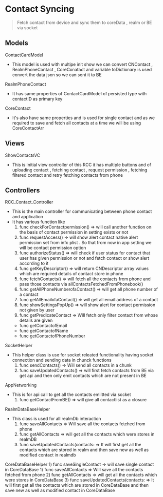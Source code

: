# Contact Syncing

> Fetch contact from device and sync them to coreData , realm or BE via socket

## Models 

ContactCardModel
- This model is used with multipe init show we can convert CNContact , RealmPhoneContact , CoreConatact and variable toDictionary is used convert the data json so we can sent it to BE

RealmPhoneContact
- It has same properties of ContactCardModel of persisted type with contactID as primary key

CoreContact
- It's also have same properties and is used for single contact and as we required to save and fetch all contacts at a time we will be using CoreContactArr

## Views
ShowContactsVC
- This is initial view controller of this RCC it has multiple buttons and of uploading contact , fetching contact , request permission , fetching filtered contact and retry fetching contacts from phone


## Controllers

RCC_Contact_Controller
- This is the main controller for communicating between phone contact and application 
- It has various function like
    1) func checkForContactpermission()
       => will call another function on the basis of contact permission in setting exists or not
    2) func requestAccess() 
       => will show alert contact native alert permission set from info plist . So that from now in app setting we will be contact permission option
    3) func authorizeStatus()
       => will check if user status for contact that user has given permission or not and fetch contact or show alert according to it
    4) func getKeyDescriptor()
       => will return CNDescriptor array values which are required details of contact store in phone
    5) func fetchContacts()
       => will fetch all the contacts from phone and pass those contacts via allContactsFetchedFromPhonebook()
    6) func getAllPhoneNumberofaContact()
       => will get all phone number of a contact
    7) func gelAllEmailofaContact()
        => will get all email address of a contact
    8) func showSettingsPopUp()
        => will show alert for contact permission not given by user
    9)  func getPredicateContact 
        => Will fetch only filter contact from whose details are given 
    - func getContactofEmail
    - func getContactofName
    - func getContactofPhoneNumber

SocketHelper
- This helper class is use for socket releated functionality having socket connection and sending data in chunck functions
    1) func sendContacts()
       => Will send all contacts in a chunk
    2) func saveUpdatedContacts()
       => will first fetch contacts from BE via get api and then only emit contacts which are not present in BE

AppNetworking
- This is for api call to get all the contacts emiitted via socket
    1) func getContactFromBE()
        => will give all contactlist as a closure
        
RealmDataBaseHelper
- This class is used for all realmDb interaction 
    1) func saveAllContacts
        => Will save all the contacts fetched from phone 
    2) func getAllContacts
        => will get all the contacts which were stores in realmDB 
    3) func saveUpdatedContacts(contacts:
        => It will first get all the contacts which are stored in realm and then save new as well as modified contact in realmdb
        
CoreDataBaseHelper
    1) func saveSingleContact
        => will save single contact in CoreDataBase
    1) func saveAllContacts
        => Will save all the contacts fetched from phone 
    2) func getAllContacts
        => will get all the contacts which were stores in CoreDataBase 
    3) func saveUpdatedContacts(contacts:
        => It will first get all the contacts which are stored in CoreDataBase and then save new as well as modified contact in CoreDataBase
